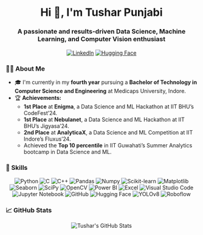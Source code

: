 <!-- Header -->
<h1 align="center">Hi 👋, I'm Tushar Punjabi</h1>
<h3 align="center">A passionate and results-driven Data Science, Machine Learning, and Computer Vision enthusiast</h3>

<!-- Social Links -->
<p align="center">
  <a href="https://www.linkedin.com/in/tusharpunjabi1718/" target="blank"><img align="center" src="https://img.shields.io/badge/-Tushar%20Punjabi-blue?style=for-the-badge&logo=Linkedin&logoColor=white" alt="LinkedIn"/></a>
  <a href="https://huggingface.co/tsp1718" target="blank"><img align="center" src="https://img.shields.io/badge/HuggingFace-Tushar%20Punjabi-orange?style=for-the-badge&logo=huggingface&logoColor=white" alt="Hugging Face"/></a>
</p>

<!-- About Me -->
### 👨‍💻 About Me

- 🎓 I'm currently in my **fourth year** pursuing a **Bachelor of Technology in Computer Science and Engineering** at Medicaps University, Indore.
- 🏆 **Achievements:** 
  - **1st Place** at **Enigma**, a Data Science and ML Hackathon at IIT BHU’s CodeFest’24.
  - **1st Place** at **Nebulanet**, a Data Science and ML Hackathon at IIT BHU’s Jigyasa’24.
  - **2nd Place** at **AnalyticaX**, a Data Science and ML Competition at IIT Indore’s Fluxus’24.
  - Achieved the **Top 10 percentile** in IIT Guwahati’s Summer Analytics bootcamp in Data Science and ML.

### 🚀 Skills

<p align="center">
  <img src="https://img.shields.io/badge/Python-3776AB?style=for-the-badge&logo=python&logoColor=white" alt="Python"/>
  <img src="https://img.shields.io/badge/C-00599C?style=for-the-badge&logo=c&logoColor=white" alt="C"/>
  <img src="https://img.shields.io/badge/C++-00599C?style=for-the-badge&logo=c%2B%2B&logoColor=white" alt="C++"/>
  <img src="https://img.shields.io/badge/Pandas-150458?style=for-the-badge&logo=pandas&logoColor=white" alt="Pandas"/>
  <img src="https://img.shields.io/badge/Numpy-013243?style=for-the-badge&logo=numpy&logoColor=white" alt="Numpy"/>
  <img src="https://img.shields.io/badge/Scikit--learn-F7931E?style=for-the-badge&logo=scikit-learn&logoColor=white" alt="Scikit-learn"/>
  <img src="https://img.shields.io/badge/Matplotlib-3776AB?style=for-the-badge&logo=matplotlib&logoColor=white" alt="Matplotlib"/>
  <img src="https://img.shields.io/badge/Seaborn-3776AB?style=for-the-badge&logo=seaborn&logoColor=white" alt="Seaborn"/>
  <img src="https://img.shields.io/badge/SciPy-8CAAE6?style=for-the-badge&logo=scipy&logoColor=white" alt="SciPy"/>
  <img src="https://img.shields.io/badge/OpenCV-5C3EE8?style=for-the-badge&logo=opencv&logoColor=white" alt="OpenCV"/>
  <img src="https://img.shields.io/badge/PowerBI-F2C811?style=for-the-badge&logo=powerbi&logoColor=white" alt="Power BI"/>
  <img src="https://img.shields.io/badge/Excel-217346?style=for-the-badge&logo=microsoft-excel&logoColor=white" alt="Excel"/>
  <img src="https://img.shields.io/badge/VSCode-007ACC?style=for-the-badge&logo=visual-studio-code&logoColor=white" alt="Visual Studio Code"/>
  <img src="https://img.shields.io/badge/Jupyter-F37626?style=for-the-badge&logo=jupyter&logoColor=white" alt="Jupyter Notebook"/>
  <img src="https://img.shields.io/badge/GitHub-181717?style=for-the-badge&logo=github&logoColor=white" alt="GitHub"/>
  <img src="https://img.shields.io/badge/HuggingFace-FFB000?style=for-the-badge&logo=hugging-face&logoColor=white" alt="Hugging Face"/>
  <img src="https://img.shields.io/badge/YOLOv8-00FFFF?style=for-the-badge&logo=yolo&logoColor=black" alt="YOLOv8"/>
  <img src="https://img.shields.io/badge/Roboflow-FF5722?style=for-the-badge&logo=roboflow&logoColor=white" alt="Roboflow"/>
</p>

### 📈 GitHub Stats

<p align="center">
  <img src="https://github-readme-stats.vercel.app/api?username=Dream-Falls&show_icons=true&theme=radical" alt="Tushar's GitHub Stats" />
</p>

